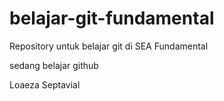 # belajar-git-fundamental
Repository untuk belajar git di SEA Fundamental

sedang belajar github

Loaeza Septavial
